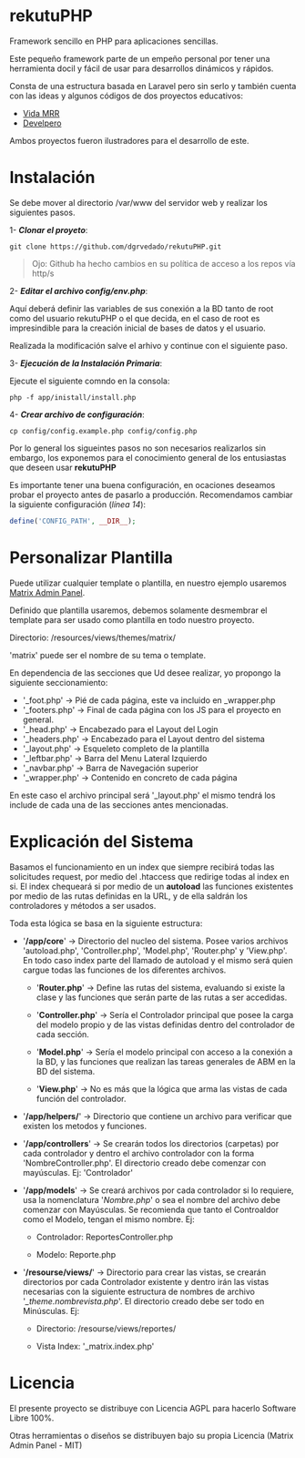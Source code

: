 # rekutuPHP

Framework sencillo en PHP para aplicaciones sencillas.

Este pequeño framework parte de un empeño personal por tener una herramienta docil y fácil de usar para desarrollos dinámicos y rápidos.

Consta de una estructura basada en Laravel pero sin serlo y también cuenta con las ideas y algunos códigos de dos proyectos educativos:

* [Vida MRR](https://github.com/marcosrivasr/Curso-PHP-MySQL/tree/master/43-49.%20MVC)
* [Develpero](https://github.com/Developero-oficial/php-mvc)

Ambos proyectos fueron ilustradores para el desarrollo de este.

# Instalación

Se debe mover al directorio /var/www del servidor web y realizar los siguientes 
pasos.

1- ***Clonar el proyeto***:

```
git clone https://github.com/dgrvedado/rekutuPHP.git
```

> Ojo: Github ha hecho cambios en su política de acceso a los repos vía http/s

2- ***Editar el archivo config/env.php***:

Aquí deberá definir las variables de sus conexión a la BD tanto de root como del usuario rekutuPHP o el que decida, en el caso de root es impresindible para la creación inicial de bases de datos y el usuario.

Realizada la modificación salve el arhivo y continue con el siguiente paso.

3- ***Ejecución de la Instalación Primaria***:

Ejecute el siguiente comndo en la consola:

```
php -f app/inistall/install.php
```

4- ***Crear archivo de configuración***:

```
cp config/config.example.php config/config.php
```

Por lo general los sigueintes pasos no son necesarios realizarlos sin embargo, los exponemos para el conocimiento general de los entusiastas que deseen usar **rekutuPHP**

Es importante tener una buena configuración, en ocaciones deseamos probar el proyecto antes de pasarlo a producción. Recomendamos cambiar la siguiente configuración (*línea 14*):

```php
define('CONFIG_PATH', __DIR__);
```

# Personalizar Plantilla

Puede utilizar cualquier template o plantilla, en nuestro ejemplo usaremos [Matrix Admin Panel](https://matrixadmin.wrappixel.com/).

Definido que plantilla usaremos, debemos solamente desmembrar el template para ser usado como plantilla en todo nuestro proyecto.

Directorio: /resources/views/themes/matrix/

'matrix' puede ser el nombre de su tema o template.

En dependencia de las secciones que Ud desee realizar, yo propongo la siguiente seccionamiento:
* '\_foot.php'    -> Pié de cada página, este va incluido en \_wrapper.php
* '\_footers.php' -> Final de cada página con los JS para el proyecto en general.
* '\_head.php'    -> Encabezado para el Layout del Login
* '\_headers.php' -> Encabezado para el Layout dentro del sistema
* '\_layout.php'  -> Esqueleto completo de la plantilla
* '\_leftbar.php' -> Barra del Menu Lateral Izquierdo
* '\_navbar.php'  -> Barra de Navegación superior
* '\_wrapper.php' -> Contenido en concreto de cada página

En este caso el archivo principal será '\_layout.php' el mismo tendrá los include de cada una de las secciones antes mencionadas.


# Explicación del Sistema

Basamos el funcionamiento en un index que siempre recibirá todas las solicitudes request, por medio del .htaccess que redirige todas al index en si. El index chequeará si por medio de un **autoload** las funciones existentes por medio de las rutas definidas en la URL, y de ella saldrán los controladores y métodos a ser usados.

Toda esta lógica se basa en la siguiente estructura:

* '**/app/core**' -> Directorio del nucleo del sistema. Posee varios archivos 'autoload.php', 'Controller.php', 'Model.php', 'Router.php' y 'View.php'. En todo caso index parte del llamado de autoload y el mismo será quien cargue todas las funciones de los diferentes archivos.

    * '**Router.php**' -> Define las rutas del sistema, evaluando si existe la clase y las funciones que serán parte de las rutas a ser accedidas.

    * '**Controller.php**' -> Sería el Controlador principal que posee la carga del modelo propio y de las vistas definidas dentro del controlador de cada sección.

    * '**Model.php**' -> Sería el modelo principal con acceso a la conexión a la BD, y las funciones que realizan las tareas generales de ABM en la BD del sistema.

    * '**View.php**' -> No es más que la lógica que arma las vistas de cada función del controlador.

* '**/app/helpers/**' -> Directorio que contiene un archivo para verificar que existen los metodos y funciones.

* '**/app/controllers**' -> Se crearán todos los directorios (carpetas) por cada controlador y dentro el archivo controlador con la forma 'NombreController.php'. El directorio creado debe comenzar con mayúsculas. Ej: 'Controlador'

* '**/app/models**'      -> Se creará archivos por cada controlador si lo requiere, usa la nomenclatura '_Nombre.php_' o sea el nombre del archivo debe comenzar con Mayúsculas. Se recomienda que tanto el Controaldor como el Modelo, tengan el mismo nombre. Ej:

    * Controlador: ReportesController.php

    * Modelo: Reporte.php

* '**/resourse/views/**'  -> Directorio para crear las vistas, se crearán directorios por cada Controlador existente y dentro irán las vistas necesarias con la siguiente estructura de nombres de archivo '_\_theme.nombrevista.php_'. El directorio creado debe ser todo en Minúsculas. Ej:

    * Directorio: /resourse/views/reportes/

    * Vista Index: '\_matrix.index.php'

# Licencia

El presente proyecto se distribuye con Licencia AGPL para hacerlo Software Libre 100%.

Otras herramientas o diseños se distribuyen bajo su propia Licencia (Matrix Admin Panel - MIT)
